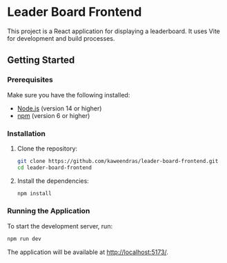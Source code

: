 # Leader Board Frontend

This project is a React application for displaying a leaderboard. It uses Vite for development and build processes.

## Getting Started

### Prerequisites

Make sure you have the following installed:

- [Node.js](https://nodejs.org/) (version 14 or higher)
- [npm](https://www.npmjs.com/) (version 6 or higher)

### Installation

1. Clone the repository:

   ```sh
   git clone https://github.com/kaweendras/leader-board-frontend.git
   cd leader-board-frontend
   ```

2. Install the dependencies:

   ```sh
   npm install
   ```

### Running the Application

To start the development server, run:

```sh
npm run dev
```

The application will be available at [ http://localhost:5173/](http://localhost:5173/).
